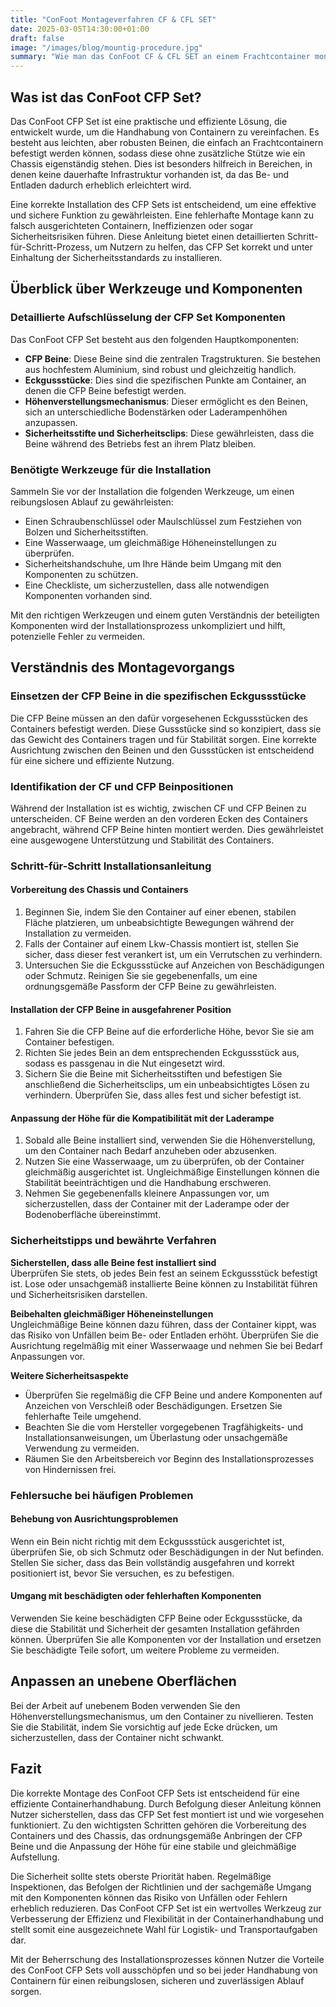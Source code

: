 ```yaml
---
title: "ConFoot Montageverfahren CF & CFL SET"
date: 2025-03-05T14:30:00+01:00
draft: false
image: "/images/blog/mountig-procedure.jpg"
summary: "Wie man das ConFoot CF & CFL SET an einem Frachtcontainer montiert."
---
```


## Was ist das ConFoot CFP Set?  
Das ConFoot CFP Set ist eine praktische und effiziente Lösung, die entwickelt wurde, um die Handhabung von Containern zu vereinfachen. Es besteht aus leichten, aber robusten Beinen, die einfach an Frachtcontainern befestigt werden können, sodass diese ohne zusätzliche Stütze wie ein Chassis eigenständig stehen. Dies ist besonders hilfreich in Bereichen, in denen keine dauerhafte Infrastruktur vorhanden ist, da das Be- und Entladen dadurch erheblich erleichtert wird.  

Eine korrekte Installation des CFP Sets ist entscheidend, um eine effektive und sichere Funktion zu gewährleisten. Eine fehlerhafte Montage kann zu falsch ausgerichteten Containern, Ineffizienzen oder sogar Sicherheitsrisiken führen. Diese Anleitung bietet einen detaillierten Schritt-für-Schritt-Prozess, um Nutzern zu helfen, das CFP Set korrekt und unter Einhaltung der Sicherheitsstandards zu installieren.  

## Überblick über Werkzeuge und Komponenten  

### Detaillierte Aufschlüsselung der CFP Set Komponenten  
Das ConFoot CFP Set besteht aus den folgenden Hauptkomponenten:  
- **CFP Beine**: Diese Beine sind die zentralen Tragstrukturen. Sie bestehen aus hochfestem Aluminium, sind robust und gleichzeitig handlich.  
- **Eckgussstücke**: Dies sind die spezifischen Punkte am Container, an denen die CFP Beine befestigt werden.  
- **Höhenverstellungsmechanismus**: Dieser ermöglicht es den Beinen, sich an unterschiedliche Bodenstärken oder Laderampenhöhen anzupassen.  
- **Sicherheitsstifte und Sicherheitsclips**: Diese gewährleisten, dass die Beine während des Betriebs fest an ihrem Platz bleiben.  

### Benötigte Werkzeuge für die Installation  
Sammeln Sie vor der Installation die folgenden Werkzeuge, um einen reibungslosen Ablauf zu gewährleisten:  
- Einen Schraubenschlüssel oder Maulschlüssel zum Festziehen von Bolzen und Sicherheitsstiften.  
- Eine Wasserwaage, um gleichmäßige Höheneinstellungen zu überprüfen.  
- Sicherheitshandschuhe, um Ihre Hände beim Umgang mit den Komponenten zu schützen.  
- Eine Checkliste, um sicherzustellen, dass alle notwendigen Komponenten vorhanden sind.  

Mit den richtigen Werkzeugen und einem guten Verständnis der beteiligten Komponenten wird der Installationsprozess unkompliziert und hilft, potenzielle Fehler zu vermeiden.  

## Verständnis des Montagevorgangs  

### Einsetzen der CFP Beine in die spezifischen Eckgussstücke  
Die CFP Beine müssen an den dafür vorgesehenen Eckgussstücken des Containers befestigt werden. Diese Gussstücke sind so konzipiert, dass sie das Gewicht des Containers tragen und für Stabilität sorgen. Eine korrekte Ausrichtung zwischen den Beinen und den Gussstücken ist entscheidend für eine sichere und effiziente Nutzung.  

### Identifikation der CF und CFP Beinpositionen  
Während der Installation ist es wichtig, zwischen CF und CFP Beinen zu unterscheiden. CF Beine werden an den vorderen Ecken des Containers angebracht, während CFP Beine hinten montiert werden. Dies gewährleistet eine ausgewogene Unterstützung und Stabilität des Containers.  

### Schritt-für-Schritt Installationsanleitung  

#### Vorbereitung des Chassis und Containers  
1. Beginnen Sie, indem Sie den Container auf einer ebenen, stabilen Fläche platzieren, um unbeabsichtigte Bewegungen während der Installation zu vermeiden.  
2. Falls der Container auf einem Lkw-Chassis montiert ist, stellen Sie sicher, dass dieser fest verankert ist, um ein Verrutschen zu verhindern.  
3. Untersuchen Sie die Eckgussstücke auf Anzeichen von Beschädigungen oder Schmutz. Reinigen Sie sie gegebenenfalls, um eine ordnungsgemäße Passform der CFP Beine zu gewährleisten.  

#### Installation der CFP Beine in ausgefahrener Position  
1. Fahren Sie die CFP Beine auf die erforderliche Höhe, bevor Sie sie am Container befestigen.  
2. Richten Sie jedes Bein an dem entsprechenden Eckgussstück aus, sodass es passgenau in die Nut eingesetzt wird.  
3. Sichern Sie die Beine mit Sicherheitsstiften und befestigen Sie anschließend die Sicherheitsclips, um ein unbeabsichtigtes Lösen zu verhindern. Überprüfen Sie, dass alles fest und sicher befestigt ist.  

#### Anpassung der Höhe für die Kompatibilität mit der Laderampe  
1. Sobald alle Beine installiert sind, verwenden Sie die Höhenverstellung, um den Container nach Bedarf anzuheben oder abzusenken.  
2. Nutzen Sie eine Wasserwaage, um zu überprüfen, ob der Container gleichmäßig ausgerichtet ist. Ungleichmäßige Einstellungen können die Stabilität beeinträchtigen und die Handhabung erschweren.  
3. Nehmen Sie gegebenenfalls kleinere Anpassungen vor, um sicherzustellen, dass der Container mit der Laderampe oder der Bodenoberfläche übereinstimmt.  

### Sicherheitstipps und bewährte Verfahren  

**Sicherstellen, dass alle Beine fest installiert sind**  
Überprüfen Sie stets, ob jedes Bein fest an seinem Eckgussstück befestigt ist. Lose oder unsachgemäß installierte Beine können zu Instabilität führen und Sicherheitsrisiken darstellen.  

**Beibehalten gleichmäßiger Höheneinstellungen**  
Ungleichmäßige Beine können dazu führen, dass der Container kippt, was das Risiko von Unfällen beim Be- oder Entladen erhöht. Überprüfen Sie die Ausrichtung regelmäßig mit einer Wasserwaage und nehmen Sie bei Bedarf Anpassungen vor.  

**Weitere Sicherheitsaspekte**  
- Überprüfen Sie regelmäßig die CFP Beine und andere Komponenten auf Anzeichen von Verschleiß oder Beschädigungen. Ersetzen Sie fehlerhafte Teile umgehend.  
- Beachten Sie die vom Hersteller vorgegebenen Tragfähigkeits- und Installationsanweisungen, um Überlastung oder unsachgemäße Verwendung zu vermeiden.  
- Räumen Sie den Arbeitsbereich vor Beginn des Installationsprozesses von Hindernissen frei.  

### Fehlersuche bei häufigen Problemen  

#### Behebung von Ausrichtungsproblemen  
Wenn ein Bein nicht richtig mit dem Eckgussstück ausgerichtet ist, überprüfen Sie, ob sich Schmutz oder Beschädigungen in der Nut befinden. Stellen Sie sicher, dass das Bein vollständig ausgefahren und korrekt positioniert ist, bevor Sie versuchen, es zu befestigen.  

#### Umgang mit beschädigten oder fehlerhaften Komponenten  
Verwenden Sie keine beschädigten CFP Beine oder Eckgussstücke, da diese die Stabilität und Sicherheit der gesamten Installation gefährden können. Überprüfen Sie alle Komponenten vor der Installation und ersetzen Sie beschädigte Teile sofort, um weitere Probleme zu vermeiden.  

## Anpassen an unebene Oberflächen  
Bei der Arbeit auf unebenem Boden verwenden Sie den Höhenverstellungsmechanismus, um den Container zu nivellieren. Testen Sie die Stabilität, indem Sie vorsichtig auf jede Ecke drücken, um sicherzustellen, dass der Container nicht schwankt.  

## Fazit  

Die korrekte Montage des ConFoot CFP Sets ist entscheidend für eine effiziente Containerhandhabung. Durch Befolgung dieser Anleitung können Nutzer sicherstellen, dass das CFP Set fest montiert ist und wie vorgesehen funktioniert. Zu den wichtigsten Schritten gehören die Vorbereitung des Containers und des Chassis, das ordnungsgemäße Anbringen der CFP Beine und die Anpassung der Höhe für eine stabile und gleichmäßige Aufstellung.  

Die Sicherheit sollte stets oberste Priorität haben. Regelmäßige Inspektionen, das Befolgen der Richtlinien und der sachgemäße Umgang mit den Komponenten können das Risiko von Unfällen oder Fehlern erheblich reduzieren. Das ConFoot CFP Set ist ein wertvolles Werkzeug zur Verbesserung der Effizienz und Flexibilität in der Containerhandhabung und stellt somit eine ausgezeichnete Wahl für Logistik- und Transportaufgaben dar.  

Mit der Beherrschung des Installationsprozesses können Nutzer die Vorteile des ConFoot CFP Sets voll ausschöpfen und so bei jeder Handhabung von Containern für einen reibungslosen, sicheren und zuverlässigen Ablauf sorgen.